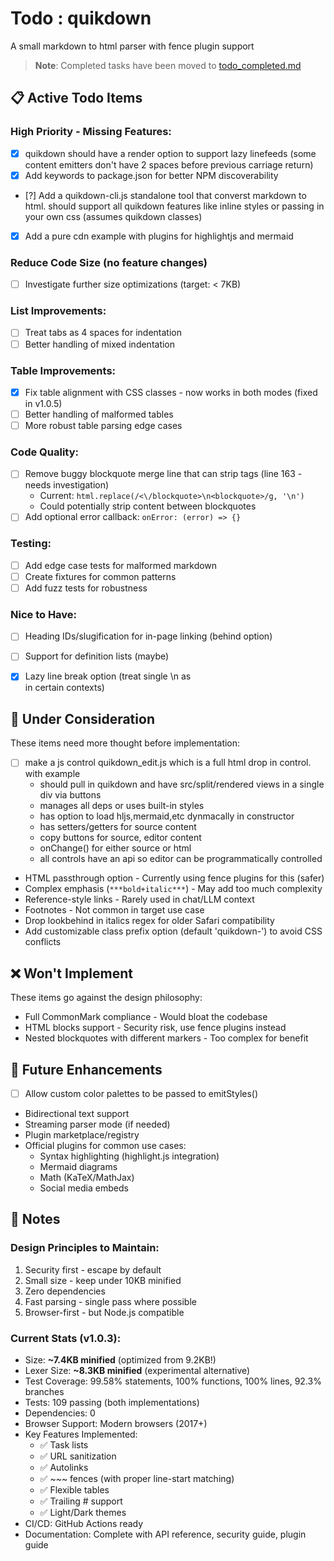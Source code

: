 # Todo : quikdown

A small markdown to html parser with fence plugin support

> **Note**: Completed tasks have been moved to [todo_completed.md](./todo_completed.md)

## 📋 Active Todo Items

### High Priority - Missing Features:
* [x] quikdown should have a render option to support lazy linefeeds (some content emitters don't have 2 spaces before previous carriage return)
* [x] Add keywords to package.json for better NPM discoverability
* [?] Add a quikdown-cli.js standalone tool that converst markdown to html.  should support all quikdown features like inline styles or passing in your own css (assumes quikdown classes)  
* [x] Add a pure cdn example with plugins for highlightjs and mermaid

### Reduce Code Size (no feature changes)
* [ ] Investigate further size optimizations (target: < 7KB)

### List Improvements:
* [ ] Treat tabs as 4 spaces for indentation
* [ ] Better handling of mixed indentation

### Table Improvements:
* [x] Fix table alignment with CSS classes - now works in both modes (fixed in v1.0.5)
* [ ] Better handling of malformed tables
* [ ] More robust table parsing edge cases

### Code Quality:
* [ ] Remove buggy blockquote merge line that can strip tags (line 163 - needs investigation)
  - Current: `html.replace(/<\/blockquote>\n<blockquote>/g, '\n')`
  - Could potentially strip content between blockquotes
* [ ] Add optional error callback: `onError: (error) => {}`

### Testing:
* [ ] Add edge case tests for malformed markdown
* [ ] Create fixtures for common patterns
* [ ] Add fuzz tests for robustness

### Nice to Have:
* [ ] Heading IDs/slugification for in-page linking (behind option)
* [ ] Support for definition lists (maybe)
* [x] Lazy line break option (treat single \n as <br> in certain contexts)


## 🤔 Under Consideration

These items need more thought before implementation:

* [ ] make a js control quikdown_edit.js which is a full html drop in control.  with example
  * should pull in quikdown and have src/split/rendered views in a single div via buttons
  * manages all deps or uses built-in styles
  * has option to load hljs,mermaid,etc dynmacally in constructor
  * has setters/getters for source content 
  * copy buttons for source, editor content
  * onChange() for either source or html
  * all controls have an api so editor can be programmatically controlled

* HTML passthrough option - Currently using fence plugins for this (safer)
* Complex emphasis (`***bold+italic***`) - May add too much complexity
* Reference-style links - Rarely used in chat/LLM context
* Footnotes - Not common in target use case
* Drop lookbehind in italics regex for older Safari compatibility
* Add customizable class prefix option (default 'quikdown-') to avoid CSS conflicts

## ❌ Won't Implement

These items go against the design philosophy:

* Full CommonMark compliance - Would bloat the codebase
* HTML blocks support - Security risk, use fence plugins instead
* Nested blockquotes with different markers - Too complex for benefit

## 🔮 Future Enhancements

* [ ] Allow custom color palettes to be passed to emitStyles()
* Bidirectional text support
* Streaming parser mode (if needed)
* Plugin marketplace/registry
* Official plugins for common use cases:
  - Syntax highlighting (highlight.js integration)
  - Mermaid diagrams
  - Math (KaTeX/MathJax)
  - Social media embeds

## 📝 Notes

### Design Principles to Maintain:
1. Security first - escape by default
2. Small size - keep under 10KB minified
3. Zero dependencies
4. Fast parsing - single pass where possible
5. Browser-first - but Node.js compatible

### Current Stats (v1.0.3):
- Size: **~7.4KB minified** (optimized from 9.2KB!)
- Lexer Size: **~8.3KB minified** (experimental alternative)
- Test Coverage: 99.58% statements, 100% functions, 100% lines, 92.3% branches
- Tests: 109 passing (both implementations)
- Dependencies: 0
- Browser Support: Modern browsers (2017+)
- Key Features Implemented: 
  - ✅ Task lists
  - ✅ URL sanitization
  - ✅ Autolinks
  - ✅ ~~~ fences (with proper line-start matching)
  - ✅ Flexible tables
  - ✅ Trailing # support
  - ✅ Light/Dark themes
- CI/CD: GitHub Actions ready
- Documentation: Complete with API reference, security guide, plugin guide